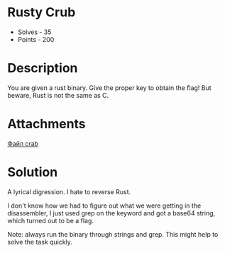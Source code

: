 # Rusty Crub
- Solves - 35
- Points - 200
#
# Description
You are given a rust binary. Give the proper key to obtain the flag! But beware, Rust is not the same as C.

# Attachments
[Файл crab](./sources/crab)
# Solution
A lyrical digression. I hate to reverse Rust.

I don't know how we had to figure out what we were getting in the disassembler, I just used grep on the keyword and got a base64 string, which turned out to be a flag.

Note: always run the binary through strings and grep. This might help to solve the task quickly.
